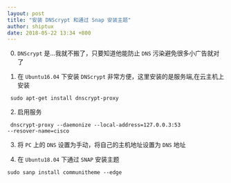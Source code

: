```yaml
---
layout: post
title: "安装 DNScrypt 和通过 Snap 安装主题"
author: shiptux
date: 2018-05-22 13:34 +800
---
```


0. `DNScrypt` 是...我就不搬了，只要知道他能防止  `DNS` 污染避免很多小广告就对了

1. 在 `Ubuntu16.04` 下安装 `DNScrypt` 非常方便，这里安装的是服务端,在云主机上安装

<code> sudo apt-get install dnscrypt-proxy </code>

2. 启用服务

<code> dnscrypt-proxy --daemonize --local-address=127.0.0.3:53 --resover-name=cisco</code>

3. 将 `PC` 上的 `DNS` 设置为手动，将自己的主机地址设置为 `DNS` 地址

4. 在 `Ubuntu18.04` 下通过 `SNAP` 安装主题

<code>sudo sanp install communitheme --edge </code>